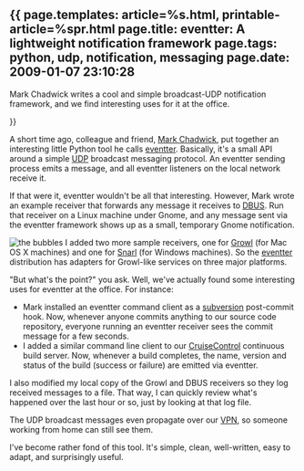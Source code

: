 {{
page.templates: article=%s.html, printable-article=%spr.html
page.title: eventter: A lightweight notification framework
page.tags: python, udp, notification, messaging
page.date: 2009-01-07 23:10:28
---
Mark Chadwick writes a cool and simple broadcast-UDP notification
framework, and we find interesting uses for it at the office.





}}

A short time ago, colleague and friend,
[Mark Chadwick][], put together an
interesting little Python tool he calls
[eventter][].
Basically, it's a small API around a simple
[UDP][]
broadcast messaging protocol. An eventter sending process emits a
message, and all eventter listeners on the local network receive
it.

If that were it, eventter wouldn't be all that interesting.
However, Mark wrote an example receiver that forwards any message
it receives to [DBUS][]. Run that
receiver on a Linux machine under Gnome, and any message sent via
the eventter framework shows up as a small, temporary Gnome
notification.

![the bubbles][]
I added two more sample receivers, one for
[Growl][] (for Mac OS X machines) and one for
[Snarl][] (for Windows machines).
So the
[eventter][]
distribution has adapters for Growl-like services on three major
platforms.

"But what's the point?" you ask. Well, we've actually found some
interesting uses for eventter at the office. For instance:

-   Mark installed an eventter command client as a
    [subversion][] post-commit hook. Now,
    whenever anyone commits anything to our source code repository,
    everyone running an eventter receiver sees the commit message for a
    few seconds.
-   I added a similar command line client to our
    [CruiseControl][]
    continuous build server. Now, whenever a build completes, the name,
    version and status of the build (success or failure) are emitted
    via eventter.

I also modified my local copy of the Growl and DBUS receivers so
they log received messages to a file. That way, I can quickly
review what's happened over the last hour or so, just by looking at
that log file.

The UDP broadcast messages even propagate over our
[VPN][], so someone working from home can still
see them.

I've become rather fond of this tool. It's simple, clean,
well-written, easy to adapt, and surprisingly useful.




[Mark Chadwick]: http://www.hipstersinc.com/
[eventter]: http://github.com/markchadwick/eventter/tree/master
[UDP]: http://en.wikipedia.org/wiki/User_Datagram_Protocol
[DBUS]: http://dbus.freedesktop.org/
[the bubbles]: /static/eventter.png "the bubbles"
[Growl]: http://growl.info/
[Snarl]: http://www.fullphat.net/index.php
[eventter]: http://github.com/markchadwick/eventter/tree/master
[subversion]: http://subversion.tigris.org/
[CruiseControl]: http://cruisecontrolrb.thoughtworks.com/
[VPN]: http://openvpn.net/
